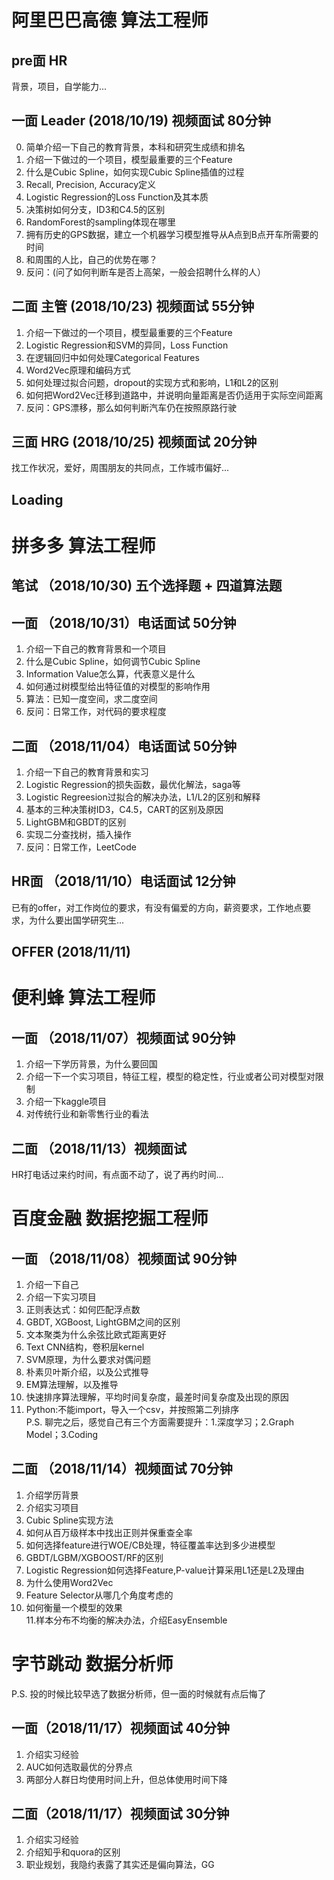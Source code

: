# 阿里巴巴高德 算法工程师
## pre面 HR 
背景，项目，自学能力...
## 一面 Leader (2018/10/19) 视频面试 80分钟
0. 简单介绍一下自己的教育背景，本科和研究生成绩和排名
1. 介绍一下做过的一个项目，模型最重要的三个Feature
2. 什么是Cubic Spline，如何实现Cubic Spline插值的过程
3. Recall, Precision, Accuracy定义
4. Logistic Regression的Loss Function及其本质
5. 决策树如何分支，ID3和C4.5的区别
6. RandomForest的sampling体现在哪里
7. 拥有历史的GPS数据，建立一个机器学习模型推导从A点到B点开车所需要的时间
8. 和周围的人比，自己的优势在哪？
9. 反问：(问了如何判断车是否上高架，一般会招聘什么样的人）
## 二面 主管 (2018/10/23) 视频面试 55分钟
1. 介绍一下做过的一个项目，模型最重要的三个Feature
2. Logistic Regression和SVM的异同，Loss Function
3. 在逻辑回归中如何处理Categorical Features
4. Word2Vec原理和编码方式
5. 如何处理过拟合问题，dropout的实现方式和影响，L1和L2的区别
6. 如何把Word2Vec迁移到道路中，并说明向量距离是否仍适用于实际空间距离
7. 反问：GPS漂移，那么如何判断汽车仍在按照原路行驶
## 三面 HRG (2018/10/25) 视频面试 20分钟 
找工作状况，爱好，周围朋友的共同点，工作城市偏好...
## Loading


# 拼多多 算法工程师 
## 笔试 （2018/10/30) 五个选择题 + 四道算法题 
## 一面 （2018/10/31）电话面试 50分钟
1. 介绍一下自己的教育背景和一个项目
2. 什么是Cubic Spline，如何调节Cubic Spline
3. Information Value怎么算，代表意义是什么
4. 如何通过树模型给出特征值的对模型的影响作用 
5. 算法：已知一度空间，求二度空间
6. 反问：日常工作，对代码的要求程度
## 二面 （2018/11/04）电话面试 50分钟
1. 介绍一下自己的教育背景和实习
2. Logistic Regression的损失函数，最优化解法，saga等
3. Logistic Regreesion过拟合的解决办法，L1/L2的区别和解释
4. 基本的三种决策树ID3，C4.5，CART的区别及原因
5. LightGBM和GBDT的区别
6. 实现二分查找树，插入操作
7. 反问：日常工作，LeetCode
## HR面 （2018/11/10）电话面试 12分钟
已有的offer，对工作岗位的要求，有没有偏爱的方向，薪资要求，工作地点要求，为什么要出国学研究生...
## OFFER (2018/11/11)


# 便利蜂 算法工程师
## 一面 （2018/11/07）视频面试 90分钟
1. 介绍一下学历背景，为什么要回国
2. 介绍一下一个实习项目，特征工程，模型的稳定性，行业或者公司对模型对限制
3. 介绍一下kaggle项目
4. 对传统行业和新零售行业的看法
## 二面 （2018/11/13）视频面试 
HR打电话过来约时间，有点面不动了，说了再约时间...


# 百度金融 数据挖掘工程师
## 一面 （2018/11/08）视频面试 90分钟
1. 介绍一下自己
2. 介绍一下实习项目
3. 正则表达式：如何匹配浮点数
4. GBDT, XGBoost, LightGBM之间的区别
5. 文本聚类为什么余弦比欧式距离更好
6. Text CNN结构，卷积层kernel
7. SVM原理，为什么要求对偶问题
8. 朴素贝叶斯介绍，以及公式推导
9. EM算法理解，以及推导
10. 快速排序算法理解，平均时间复杂度，最差时间复杂度及出现的原因
11. Python:不能import，导入一个csv，并按照第二列排序  
P.S. 聊完之后，感觉自己有三个方面需要提升：1.深度学习；2.Graph Model；3.Coding
## 二面 （2018/11/14）视频面试 70分钟
1. 介绍学历背景
2. 介绍实习项目
3. Cubic Spline实现方法
4. 如何从百万级样本中找出正则并保重查全率
5. 如何选择feature进行WOE/CB处理，特征覆盖率达到多少进模型
6. GBDT/LGBM/XGBOOST/RF的区别
7. Logistic Regression如何选择Feature,P-value计算采用L1还是L2及理由
8. 为什么使用Word2Vec
9. Feature Selector从哪几个角度考虑的
10. 如何衡量一个模型的效果  
11.样本分布不均衡的解决办法，介绍EasyEnsemble


# 字节跳动 数据分析师  
P.S. 投的时候比较早选了数据分析师，但一面的时候就有点后悔了
## 一面（2018/11/17）视频面试 40分钟
1. 介绍实习经验
2. AUC如何选取最优的分界点
3. 两部分人群日均使用时间上升，但总体使用时间下降
## 二面（2018/11/17）视频面试 30分钟
1. 介绍实习经验
2. 介绍知乎和quora的区别
3. 职业规划，我隐约表露了其实还是偏向算法，GG

